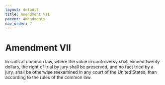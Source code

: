 ```yaml
---
layout: default
title: Amendment VII
parent: Amendments
nav_order: 7
---
```


# Amendment VII

In suits at common law, where the value in controversy shall exceed twenty dollars, the right of trial by jury shall be preserved, and no fact tried by a jury, shall be otherwise reexamined in any court of the United States, than according to the rules of the common law.